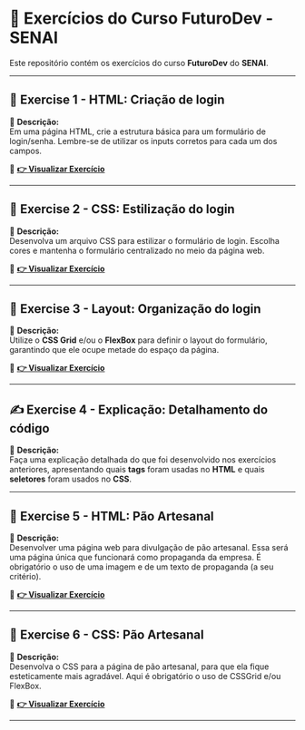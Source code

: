 # 🚀 Exercícios do Curso **FuturoDev** - SENAI

Este repositório contém os exercícios do curso **FuturoDev** do **SENAI**.

---

## 📝 **Exercise 1 - HTML: Criação de login**
📌 **Descrição:**  
Em uma página HTML, crie a estrutura básica para um formulário de login/senha. Lembre-se de utilizar os inputs corretos para cada um dos campos.

🔗 **[👉 Visualizar Exercício](https://mocodifyx.github.io/FuturoDev_Senai/Semana_2_Front_End/Exercise_1/)** 

---

## 🎨 **Exercise 2 - CSS: Estilização do login**
📌 **Descrição:**  
Desenvolva um arquivo CSS para estilizar o formulário de login. Escolha cores e mantenha o formulário centralizado no meio da página web.

🔗 **[👉 Visualizar Exercício](https://mocodifyx.github.io/FuturoDev_Senai/Semana_2_Front_End/Exercise_2/)** 

---

## 📐 **Exercise 3 - Layout: Organização do login**
📌 **Descrição:**  
Utilize o **CSS Grid** e/ou o **FlexBox** para definir o layout do formulário, garantindo que ele ocupe metade do espaço da página.

🔗 **[👉 Visualizar Exercício](https://mocodifyx.github.io/FuturoDev_Senai/Semana_2_Front_End/Exercise_3/)** 

---

## ✍️ **Exercise 4 - Explicação: Detalhamento do código**
📌 **Descrição:**  
Faça uma explicação detalhada do que foi desenvolvido nos exercícios anteriores, apresentando quais **tags** foram usadas no **HTML** e quais **seletores** foram usados no **CSS**.

---

## 📝 **Exercise 5 - HTML: Pão Artesanal**
📌 **Descrição:**  
Desenvolver uma página web para divulgação de pão artesanal. Essa será uma página única que funcionará como propaganda da empresa.
É obrigatório o uso de uma imagem e de um texto de propaganda (a seu critério).

🔗 **[👉 Visualizar Exercício](https://mocodifyx.github.io/FuturoDev_Senai/Semana_2_Front_End/Exercise_5/)** 

---

## 🎨 **Exercise 6 - CSS: Pão Artesanal**
📌 **Descrição:**  
Desenvolva o CSS para a página de pão artesanal, para que ela fique esteticamente mais agradável.
Aqui é obrigatório o uso de CSSGrid e/ou FlexBox.

🔗 **[👉 Visualizar Exercício](https://mocodifyx.github.io/FuturoDev_Senai/Semana_2_Front_End/Exercise_6/)** 

---

